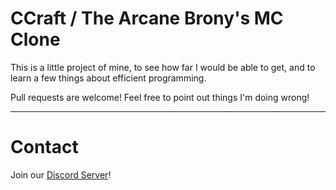 # CCraft / The Arcane Brony's MC Clone

This is a little project of mine, to see how far I would be able to get,
and to learn a few things about efficient programming.

Pull requests are welcome!
Feel free to point out things I'm doing wrong!

-------
# Contact
Join our [Discord Server](https://discord.gg/sXGwttp)!
